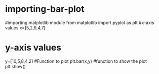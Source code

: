 # importing-bar-plot
#importing matplotlib module
from matplotlib import pyplot as plt
#x-axis values
x=[5,2,9,4,7]
# y-axis values
y=[10,5,8,4,2]
#Function to plot
plt.bar(x,y)
#function to show the plot
plt.show()
